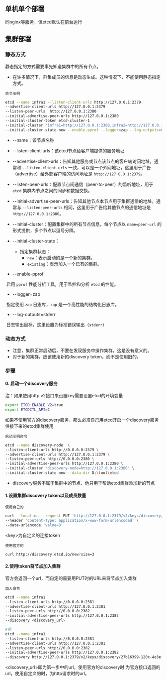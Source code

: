 ## 单机单个部署

同nginx等服务，但etcd默认在前台运行



## 集群部署

### 静态方式

静态指定的方式需要事先知道集群中的所有节点。

* 在许多情况下，群集成员的信息是动态生成。这种情况下，不能使用静态指定方式。

`命令示例`

```bash
etcd --name infra1 --listen-client-urls http://127.0.0.1:2379
--advertise-client-urls http://127.0.0.1:2379	
--listen-peer-urls	http://127.0.0.1:2380
--initial-advertise-peer-urls http://127.0.0.1:2380
--initial-cluster-token etcd-cluster-1
--initial-cluster 'infra1=http://127.0.0.1:2380,infra2=http://127.0.0.1:22380,infra3=http://127.0.0.1:32380'
--initial-cluster-state new --enable-pprof --logger=zap --log-outputs=stderr
```

* --name：该节点名称
* --listen-client-urls：该etcd节点给客户端提供的服务地址

* --advertise-client-urls：告知其他服务或节点该节点的客户端访问地址，通常和 `--listen-client-urls` 一致，可以是一个外网地址，这里用于广告（advertise）给外部客户端的访问地址是 `http://127.0.0.1:2379`。
* --listen-peer-urls：配置节点间通信（peer-to-peer）的监听地址，用于 `etcd` 集群内节点之间的同步和数据交换。
* --initial-advertise-peer-urls：告知其他节点本节点用于集群通信的地址，通常与 `--listen-peer-urls` 相同，这里用于广告给其他节点的通信地址是 `http://127.0.0.1:2380`。
* --initial-cluster：配置集群中的所有节点信息，每个节点以 `name=peer-url` 的形式提供，多个节点以逗号分隔。
* --initial-cluster-state：
  * 指定集群状态：
    * `new`：表示启动的是一个新的集群。
    * `existing`：表示加入一个已有的集群。

* --enable-pprof

​	启用 `pprof` 性能分析工具，用于监控和分析 `etcd` 的性能。

* --logger=zap

​	指定使用 `zap` 日志库，`zap` 是一个高性能的结构化日志库。

* --log-outputs=stderr

​	日志输出目标，这里设置为标准错误输出（`stderr`）

### 动态方式

* 注意，集群正常启动后，不要在发现服务中操作集群，这是没有意义的。
* 对于新的集群，应该使用新的discovery token，而不是使用旧的。

### 步骤

#### 0. 启动一个discovery服务

注：如果使用http v2接口来设置key需要设置etcd的环境变量

```bash
export ETCD_ENABLE_V2=true
export ETCDCTL_API=2
```

如果不使用官方的discovery服务，那么必须自己用etcd开启一个discovery服务供接下来的etcd集群使用

`启动示例命令`

```bash
etcd --name discovery-node  \
--listen-client-urls http://0.0.0.0:2379 \
--advertise-client-urls http://127.0.0.1:2379 \
--listen-peer-urls http://0.0.0.0:2380 \
--initial-advertise-peer-urls http://127.0.0.1:2380 \
--initial-cluster "discovery-node=http://127.0.0.1:2380" \
--initial-cluster-state new --data-dir D:\tool\etcd
```

* discovery服务不属于集群中的节点，他只用于帮助etcd集群添加新的节点

#### 1.设置集群discovery token以及成员数量

`使用自己的`

```bash
curl --location --request PUT 'http://127.0.0.1:2379/v2/keys/discovery/<key>' \
--header 'Content-Type: application/x-www-form-urlencoded' \
--data-urlencode 'value=3'
```

\<key>为自定义的连接token

`使用官方的`

```bash
curl http://discovery.etcd.io/new?size=3
```

#### 2.使用token将节点加入集群

官方会返回一个url，而自定的需要用PUT时的URL来将节点加入集群

`加入命令`

```bash
etcd --name infra1 
--listen-client-urls http://0.0.0.0:2381 
--advertise-client-urls http://127.0.0.1:2381 
--listen-peer-urls http://0.0.0.0:2382 
--initial-advertise-peer-urls http://127.0.0.1:2382 
--discovery <discovery_url>

#例
etcd --name infra1 
--listen-client-urls http://0.0.0.0:2381 
--advertise-client-urls http://127.0.0.1:2381 
--listen-peer-urls http://0.0.0.0:2382 
--initial-advertise-peer-urls http://127.0.0.1:2382 
--discovery http://127.0.0.1:2379/v2/keys/discovery/27b16399-120c-4e3e-8553-3f2b82b3c318
```

\<discovery_url>即为第一步中的url，使用官方的discovery时 为官方接口返回的url，使用自定义的时，为http请求时的url。